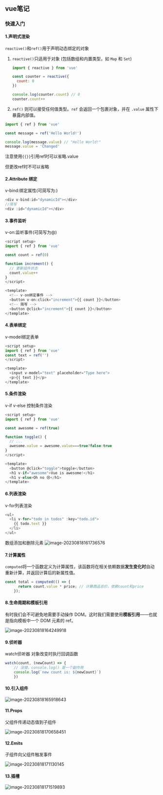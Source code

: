 ## vue笔记

### 快速入门

#### 1.声明式渲染

`reactive()`和`ref()`用于声明动态绑定的对象

1. `reactive()`只适用于对象 (包括数组和内置类型，如 `Map` 和 `Set`)

   ```js
   import { reactive } from 'vue'
   
   const counter = reactive({
     count: 0
   })
   
   console.log(counter.count) // 0
   counter.count++
   ```

2.  `ref()` 则可以接受任何值类型。`ref` 会返回一个包裹对象，并在 `.value` 属性下暴露内部值。

   ```js
   import { ref } from 'vue'
   
   const message = ref('Hello World!')
   
   console.log(message.value) // "Hello World!"
   message.value = 'Changed'
   ```

   注意使用`{{}}`引用ref时可以省略.value

   但更改ref时不可以省略

#### 2.Attribute 绑定

v-bind:绑定属性(可简写为:)

```js
<div v-bind:id="dynamicId"></div>
//简写
<div :id="dynamicId"></div>
```

#### 3.事件监听

v-on:监听事件(可简写为@)

```js
<script setup>
import { ref } from 'vue'

const count = ref(0)

function increment() {
  // 更新组件状态
  count.value++
}
</script>

<template>
  <!-- v-on绑定事件 -->
  <button v-on:click="increment">{{ count }}</button>
  <!-- 简写 -->
  <button @click="increment">{{ count }}</button>
</template>
```

#### 4.表单绑定

v-model绑定表单

```js
<script setup>
import { ref } from 'vue'
const text = ref('')
</script>

<template>
  <input v-model="text" placeholder="Type here">
  <p>{{ text }}</p>
</template>
```

#### 5.条件渲染

v-if v-else 控制条件渲染

```js
<script setup>
import { ref } from 'vue'

const awesome = ref(true)

function toggle() {
  // ...
  awesome.value = awesome.value===true?false:true
}
</script>

<template>
  <button @click="toggle">toggle</button>
  <h1 v-if="awesome">Vue is awesome!</h1>
  <h1 v-else>Oh no 😢</h1>
</template>
```

#### 6.列表渲染

v-for列表渲染

```js
<ul>
  <li v-for="todo in todos" :key="todo.id">
    {{ todo.text }}
  </li>
</ul>
```

数组添加和删除元素
![image-20230818161736576](https://cora-typora-test-2023.oss-cn-shanghai.aliyuncs.com/pics/image-20230818161736576.png)

#### 7.计算属性

`computed`将一个函数定义为计算属性，该函数将在相关依赖数据**发生变化时**自动重新计算，并返回计算后的新属性值。

```js
const total = computed(() => {
      return count.value * price; // 计算商品总价，依赖count和price
    });
```



#### 8.生命周期和模板引用

有时我们会不可避免地需要手动操作 DOM。这时我们需要使用**模板引用**——也就是指向模板中一个 DOM 元素的 ref。

![image-20230818164249918](https://cora-typora-test-2023.oss-cn-shanghai.aliyuncs.com/pics/image-20230818164249918.png)

#### 9.侦听器

watch侦听器 对象改变时执行回调函数

```js
watch(count, (newCount) => {  
    // 没错，console.log() 是一个副作用  
    console.log(`new count is: ${newCount}`) 
    })
```

#### 10.引入组件

![image-20230818165918643](https://cora-typora-test-2023.oss-cn-shanghai.aliyuncs.com/pics/image-20230818165918643.png)



#### 11.Props

父组件传递动态值到子组件

![image-20230818170658451](https://cora-typora-test-2023.oss-cn-shanghai.aliyuncs.com/pics/image-20230818170658451.png)



#### 12.Emits

子组件向父组件触发事件

![image-20230818171130145](https://cora-typora-test-2023.oss-cn-shanghai.aliyuncs.com/pics/image-20230818171130145.png)



#### 13.插槽

![image-20230818171519893](https://cora-typora-test-2023.oss-cn-shanghai.aliyuncs.com/pics/image-20230818171519893.png)



